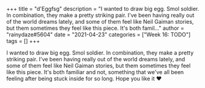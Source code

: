 +++
title = "d'Eggfsg"
description = "I wanted to draw big egg. Smol soldier. In combination, they make a pretty striking pair. I've been having really out of the world dreams lately, and some of them feel like Neil Gaiman stories, but them sometimes they feel like this piece. It's both famil..."
author = "rainydaze#5604"
date = "2021-04-23"
categories = ["Week 16: TODO"]
tags = []
+++

I wanted to draw big egg. Smol soldier. In combination, they make a pretty striking pair. I've been having really out of the world dreams lately, and some of them feel like Neil Gaiman stories, but them sometimes they feel like this piece. It's both familiar and not, something that we've all been feeling after being stuck inside for so long. Hope you like it ❤️
